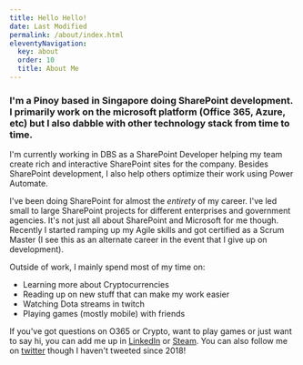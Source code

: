 ```yaml
---
title: Hello Hello!
date: Last Modified 
permalink: /about/index.html
eleventyNavigation:
  key: about 
  order: 10
  title: About Me
---
```


### I'm a Pinoy based in Singapore doing SharePoint development. I primarily work on the microsoft platform (Office 365, Azure, etc) but I also dabble with other technology stack from time to time.

I'm currently working in DBS as a SharePoint Developer helping my team create rich and interactive SharePoint sites for the company. Besides SharePoint development, I also help others optimize their work using Power Automate.

I've been doing SharePoint for almost the *entirety* of my career. I've led small to large SharePoint projects for different enterprises and government agencies. It's not just all about SharePoint and Microsoft for me though. Recently I started ramping up my Agile skills and got certified as a Scrum Master (I see this as an alternate career in the event that I give up on development).

Outside of work, I mainly spend most of my time on:
* Learning more about Cryptocurrencies
* Reading up on new stuff that can make my work easier
* Watching Dota streams in twitch
* Playing games (mostly mobile) with friends

If you've got questions on O365 or Crypto, want to play games or just want to say hi, you can add me up in [LinkedIn](https://www.linkedin.com/in/mallaril/) or [Steam](https://steamcommunity.com/id/dota2srael/). You can also follow me on [twitter](https://twitter.com/lemscorner) though I haven't tweeted since 2018!



